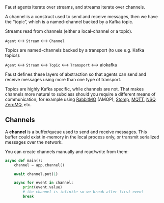 Faust agents iterate over streams, and streams iterate over channels.

A channel is a construct used to send and receive messages, then we have the “topic”, which is a named-channel backed by a Kafka topic.

Streams read from channels (either a local-channel or a topic).

`Agent` <–> `Stream` <–> `Channel`

Topics are named-channels backed by a transport (to use e.g. Kafka topics):

`Agent` <–> `Stream` <–> `Topic` <–> `Transport` <–> aiokafka

Faust defines these layers of abstraction so that agents can send and receive messages using more than one type of transport.

Topics are highly Kafka specific, while channels are not. That makes channels more natural to subclass should you require a different means of communication, for example using [RabbitMQ](http://rabbitmq.com/) (AMQP), [Stomp](https://stomp.github.io/), [MQTT](http://mqtt.org/), [NSQ](http://nsq.io/), [ZeroMQ](http://zeromq.org/), etc.
## Channels

A **channel** is a buffer/queue used to send and receive messages. This buffer could exist in-memory in the local process only, or transmit serialized messages over the network.

You can create channels manually and read/write from them:

``` python
async def main():
    channel = app.channel()

    await channel.put(1)

    async for event in channel:
        print(event.value)
        # the channel is infinite so we break after first event
        break
```